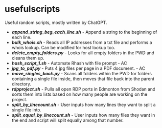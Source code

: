 # usefulscripts
Useful random scripts, mostly written by ChatGPT.

* ***append_string_beg_each_line.sh*** - Append a string to the beginning of each line.
* ***bulk_whois.sh*** - Reads all IP addresses from a txt file and performs a whois lookup. Can be modified for host lookup too.
* ***delete_empty_folders.py*** - Looks for all empty folders in the PWD and cleans them up.
* ***hash_script_1.sh*** - Automate Rhash with file prompt - AC
* ***jpg_to_pdf.py*** - Puts 4 jpg files per page in a PDF document. - AC
* ***move_singles_back.py*** - Scans all folders within the PWD for folders containing a single file inside, then moves that file back into the parent directory.
* ***rdpproject.sh*** - Pulls all open RDP ports in Edmonton from Shodan and sorts them into lists based on how many people are working on the project.
* ***split_by_linecount.sh*** - User inputs how many lines they want to split a single file into.
* ***split_equal_by_linecount.sh*** - User inputs how many files they want in the end and script will split equally among that number.
